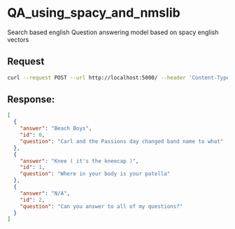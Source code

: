 # QA_using_spacy_and_nmslib
Search based english Question answering model based on spacy english vectors 

## Request 
```bash
curl --request POST --url http://localhost:5000/ --header 'Content-Type: application/json' --header 'Postman-Token: 22d20dbd-1f8c-4bbd-844a-2e4e3afb6229'  --header 'cache-control: no-cache' --data '{"questions":[{"id":0, "question":"Carl and the Passions day changed band name to what"},{"id":1, "question":"Where in your body is your patella"},{"id":2, "question":"Can you answer to all of my questions?"}],"max_distance":0.05}'
```
## Response:
```json
[
  {
    "answer": "Beach Boys", 
    "id": 0, 
    "question": "Carl and the Passions day changed band name to what"
  }, 
  {
    "answer": "Knee ( it's the kneecap )", 
    "id": 1, 
    "question": "Where in your body is your patella"
  }, 
  {
    "answer": "N/A", 
    "id": 2, 
    "question": "Can you answer to all of my questions?"
  }
]
```
